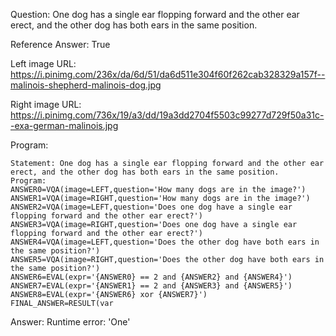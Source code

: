 Question: One dog has a single ear flopping forward and the other ear erect, and the other dog has both ears in the same position.

Reference Answer: True

Left image URL: https://i.pinimg.com/236x/da/6d/51/da6d511e304f60f262cab328329a157f--malinois-shepherd-malinois-dog.jpg

Right image URL: https://i.pinimg.com/736x/19/a3/dd/19a3dd2704f5503c99277d729f50a31c--exa-german-malinois.jpg

Program:

```
Statement: One dog has a single ear flopping forward and the other ear erect, and the other dog has both ears in the same position.
Program:
ANSWER0=VQA(image=LEFT,question='How many dogs are in the image?')
ANSWER1=VQA(image=RIGHT,question='How many dogs are in the image?')
ANSWER2=VQA(image=LEFT,question='Does one dog have a single ear flopping forward and the other ear erect?')
ANSWER3=VQA(image=RIGHT,question='Does one dog have a single ear flopping forward and the other ear erect?')
ANSWER4=VQA(image=LEFT,question='Does the other dog have both ears in the same position?')
ANSWER5=VQA(image=RIGHT,question='Does the other dog have both ears in the same position?')
ANSWER6=EVAL(expr='{ANSWER0} == 2 and {ANSWER2} and {ANSWER4}')
ANSWER7=EVAL(expr='{ANSWER1} == 2 and {ANSWER3} and {ANSWER5}')
ANSWER8=EVAL(expr='{ANSWER6} xor {ANSWER7}')
FINAL_ANSWER=RESULT(var
```
Answer: Runtime error: 'One'

